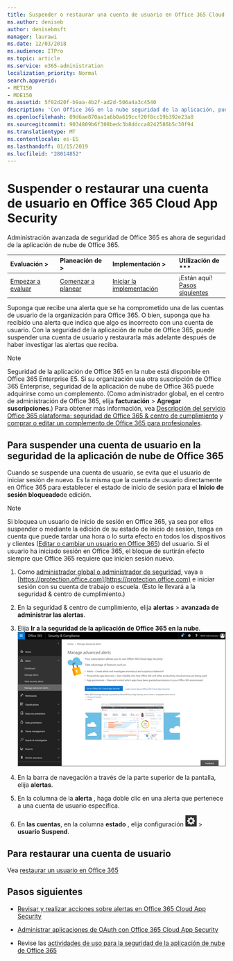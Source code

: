 ```yaml
---
title: Suspender o restaurar una cuenta de usuario en Office 365 Cloud App Security
ms.author: deniseb
author: denisebmsft
manager: laurawi
ms.date: 12/03/2018
ms.audience: ITPro
ms.topic: article
ms.service: o365-administration
localization_priority: Normal
search.appverid:
- MET150
- MOE150
ms.assetid: 5f02d20f-b9aa-4b2f-ad2d-506a4a3c4540
description: 'Con Office 365 en la nube seguridad de la aplicación, puede realizar las acciones de gobierno son suspender o quitar la suspensión de una cuenta de usuario. '
ms.openlocfilehash: 09d6ae870aa1a6b0a619ccf20f8cc19b392e23a8
ms.sourcegitcommit: 9034809b6f308bedc3b8ddcca8242586b5c30f94
ms.translationtype: MT
ms.contentlocale: es-ES
ms.lasthandoff: 01/15/2019
ms.locfileid: "28014852"
---
```

# <a name="suspend-or-restore-a-user-account-in-office-365-cloud-app-security"></a>Suspender o restaurar una cuenta de usuario en Office 365 Cloud App Security

Administración avanzada de seguridad de Office 365 es ahora de seguridad de la aplicación de nube de Office 365.
  
|Evaluación **\>**|Planeación de **\>**|Implementación **\>**|Utilización de ***|
|:-----|:-----|:-----|:-----|
|[Empezar a evaluar](office-365-cas-overview.md) <br/> |[Comenzar a planear](get-ready-for-office-365-cas.md) <br/> |[Iniciar la implementación](turn-on-office-365-cas.md) <br/> |¡Están aquí!  <br/> [Pasos siguientes](suspend-or-restore-an-account-in-ocas.md#nextsteps) <br/> |
   
Suponga que recibe una alerta que se ha comprometido una de las cuentas de usuario de la organización para Office 365. O bien, suponga que ha recibido una alerta que indica que algo es incorrecto con una cuenta de usuario. Con la seguridad de la aplicación de nube de Office 365, puede suspender una cuenta de usuario y restaurarla más adelante después de haber investigar las alertas que reciba.
  
> [!NOTE]
> Seguridad de la aplicación de Office 365 en la nube está disponible en Office 365 Enterprise E5. Si su organización usa otra suscripción de Office 365 Enterprise, seguridad de la aplicación de nube de Office 365 puede adquirirse como un complemento. (Como administrador global, en el centro de administración de Office 365, elija **facturación** \> **Agregar suscripciones**.) Para obtener más información, vea [Descripción del servicio Office 365 plataforma: seguridad de Office 365 &amp; centro de cumplimiento](https://technet.microsoft.com/en-us/library/dn933793.aspx) y [comprar o editar un complemento de Office 365 para profesionales](https://support.office.com/article/4e7b57d6-b93b-457d-aecd-0ea58bff07a6). 
  
## <a name="to-suspend-a-user-account-in-office-365-cloud-app-security"></a>Para suspender una cuenta de usuario en la seguridad de la aplicación de nube de Office 365

Cuando se suspende una cuenta de usuario, se evita que el usuario de iniciar sesión de nuevo. Es la misma que la cuenta de usuario directamente en Office 365 para establecer el estado de inicio de sesión para el **Inicio de sesión bloqueado**de edición.
  
> [!NOTE]
> Si bloquea un usuario de inicio de sesión en Office 365, ya sea por ellos suspender o mediante la edición de su estado de inicio de sesión, tenga en cuenta que puede tardar una hora o lo surta efecto en todos los dispositivos y clientes ([Editar o cambiar un usuario en Office 365](https://support.office.com/article/42BB3F17-8F9D-4182-B434-5F1C8024E614#SingleUserPreview)) del usuario. Si el usuario ha iniciado sesión en Office 365, el bloque de surtirán efecto siempre que Office 365 requiere que inicien sesión nuevo. 
  
1. Como [administrador global o administrador de seguridad](permissions-in-the-security-and-compliance-center.md), vaya a [https://protection.office.com](https://protection.office.com) e iniciar sesión con su cuenta de trabajo o escuela. (Esto le llevará a la seguridad &amp; centro de cumplimiento.) 
    
2. En la seguridad &amp; centro de cumplimiento, elija **alertas** \> **avanzada de administrar las alertas**.
    
3. Elija **Ir a la seguridad de la aplicación de Office 365 en la nube**.<br>![En la seguridad &amp; centro de cumplimiento, elija Administrar alertas avanzadas para ir a la seguridad de la aplicación de nube de Office 365](media/958632d4-03e3-4ade-8e22-d5509db6fca7.png)<br>
  
4. En la barra de navegación a través de la parte superior de la pantalla, elija **alertas**.
    
5. En la columna de la **alerta** , haga doble clic en una alerta que pertenece a una cuenta de usuario específica. 
    
6. En **las cuentas**, en la columna **estado** , elija configuración ![icono configuración](media/e01b75cc-b28f-4b83-8f86-b1b13dc27ab2.png) \> **usuario Suspend**.
    
## <a name="to-restore-a-user-account"></a>Para restaurar una cuenta de usuario

Vea [restaurar un usuario en Office 365](https://support.office.com/article/2c261e42-5dd1-48b0-845f-2a016d29cfc1)
  
## <a name="next-steps"></a>Pasos siguientes

- [Revisar y realizar acciones sobre alertas en Office 365 Cloud App Security](review-office-365-cas-alerts.md)
    
- [Administrar aplicaciones de OAuth con Office 365 Cloud App Security](manage-app-permissions-in-ocas.md)
    
- Revise las [actividades de uso para la seguridad de la aplicación de nube de Office 365](utilization-activities-for-ocas.md)
    

